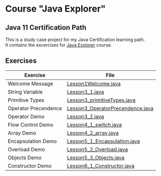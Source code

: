 # Course "Java Explorer"
## Java 11 Certification Path
This is a study case project for my Java Certification learning path. <br>
It contains the excercises for [Java Explorer]("https://github.com/stars/edsonmomm/lists/dio-kotlin-bootcamp") course.

## Exercises
| Exercise             | File                                                                                      |
|----------------------|-------------------------------------------------------------------------------------------|
| Welcome Message      | [Lesson1Welcome.java](src/main/java/lessons/Lesson1Welcome.java)                          |
| String Variable      | [Lesson3_1.java](src/main/java/lessons/Lesson3_1.java)                                    |
| Primitive Types      | [Lesson3_primitiveTypes.java](src/main/java/lessons/Lesson3_primitiveTypes.java)          |
| Operator Precendence | [Lesson3_OperatorPrecendence.java](src/main/java/lessons/Lesson3_OperatorPrecedence.java) |
| Operator Demo        | [Lesson3_2.java](src/main/java/lessons/Lesson3_2.java)                                    |
| Flow Control Demo    | [Lesson4_1_switch.java](src/main/java/lessons/Lesson4_1_switch.java)                      |
| Array Demo           | [Lesson4_2_array.java](src/main/java/lessons/Lesson4_2_array.java)                        |
| Encapsulation Demo   | [Lesson5_1_Encapsulation.java](src/main/java/lessons/Lesson5_1_Encapsulation.java)        |
| Overload Demo        | [Lesson5_2_Overload.java](src/main/java/lessons/Lesson5_2_Overload.java)                  |
| Objects Demo         | [Lesson5_3_Objects.java](src/main/java/lessons/Lesson5_3_Objects.java)                    |
| Constructor Demo     | [Lesson6_1_Constructor.java](src/main/java/lessons/Lesson6_1_Constructor.java)            |